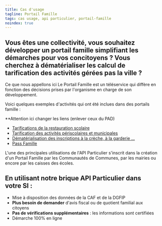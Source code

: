 ```yaml
---
title: Cas d'usage 
tagline: Portail Famille 
tags: cas usage, api particulier, portail-famille
noindex: true
---
```


## Vous êtes une collectivité, vous souhaitez développer un portail famille simplifiant les démarches pour vos concitoyens ? Vous cherchez à dématérialiser les calcul de tarification des activités gérées pas la ville ? 

Ce que nous appellons ici Le Portail Famille est un téléservice qui diffère en fonction des décisions prises par l'organisme en charge de son développement.

Voici quelques exemples d'activités qui ont été inclues dans des portails famille : 

**Attention ici changer les liens (enlever ceux du PAD)

- [Tarifications de la restauration scolaire](https://pad.incubateur.net/5n-u3K-4R1OP-0NiBs8JGg#)
- [Tarification des activités périscolaires et municipales](https://pad.incubateur.net/cmySV79hRdSjj_wDKhWMzA?edit)
- [Dématérialisation des inscriptions à la crèche, à la garderie ...](https://pad.incubateur.net/vRnC-L2aRaCpkBiwc3hozA?edit)
- [Pass Famille](https://pad.incubateur.net/EcNEmOFiQMmUQjzUo389bA#)

L'une des principales utilisations de l'API Particulier s'inscrit dans la création d'un Portail Famille par les Communautés de Communes, par les mairies ou encore par les caisses des écoles.

## En utilisant notre brique API Particulier dans votre SI :

- Mise à disposition des données de la CAF et de la DGFIP
- **Plus besoin de demander** d'avis fiscal ou de quotient familial aux citoyens
- **Pas de vérifications supplémentaires** : les informations sont certifiées
- Démarche 100% en ligne
